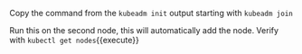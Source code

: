 Copy the command from the `kubeadm init` output starting with `kubeadm join`

Run this on the second node, this will automatically add the node. Verify with `kubectl get nodes`{{execute}}